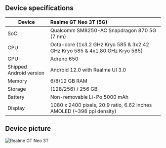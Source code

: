 ## Device specifications

| Device                  | Realme GT Neo 3T (5G)                                        |
| ----------------------- | :---------------------------------------------------------- |
| SoC                     | Qualcomm SM8250-AC Snapdragon 870 5G (7 nm)                 |
| CPU                     | Octa-core (1x3.2 GHz Kryo 585 & 3x2.42 GHz Kryo 585 & 4x1.80 GHz Kryo 585)|
| GPU                     | Adreno 650                                                  |
| Shipped Android version | Android 12.0 with Realme UI 3.0                             |
| Memory                  | 6/8/12 GB RAM                                                 |
| Storage                 | (128/256) / 256 GB                                          |
| Battery                 | Non-removable Li-Po 5000 mAh                                |
| Display                 | 1080 x 2400 pixels, 20:9 ratio, 6.62 inches AMOLED (~398 ppi density) |


## Device picture
![Realme GT Neo 3T](https://fdn2.gsmarena.com/vv/pics/realme/neo-3t-1.jpg "Realme GT Neo 3T")